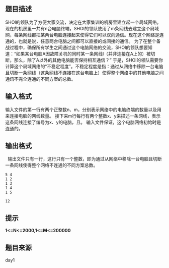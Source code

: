 


## 题目描述
SHOI的领队为了方便大家交流，决定在大家集训的机房里建立起一个局域网络。现在的机房里一共有n台电脑终端，SHOI的领队使用了m条网线去建立这个局域网，每条网线都把某两台电脑连接起来使得它们可以双向通信。现在这个网络是连通的，也就是说，任意两台电脑之间都可以直接的或间接的通信。
为了在整个备战过程中，确保所有学生之间通过这个电脑网络的交流，SHOI的领队想要知道：“如果某台电脑A因故障关机的同时某一条网线l（并非连接在A上的）被切断，那么，除了A以外的其他电脑能否保持相互通信？”
于是，SHOI的领队需要你计算这个局域网络的“不稳定程度”。不稳定程度是指：通过从网络中移除一台电脑且切断一条网线（这条网线不连接在这台电脑上）使得整个网络中的其他电脑之间通讯不完全连通的不同方案的总数。
## 输入格式
输入文件的第一行有两个正整数n、m，分别表示网络中的电脑终端的数量以及用来连接电脑的网线数量。
接下来m行每行有两个整数x、y来描述一条网线，表示这条网线连接了编号为x、y的电脑，且。
输入文件保证，这个电脑网络初始时是连通的。
## 输出格式
 
输出文件只有一行，这行只有一个整数，即为通过从网络中移除一台电脑且切断一条网线使得整个网络不连通的不同方案总数。

```input1
5 4
1 2
1 3
1 4
1 5

```
```output1
12
```

## 提示
**1<=N<=2000,1<=M<=200000** 
## 题目来源
day1


